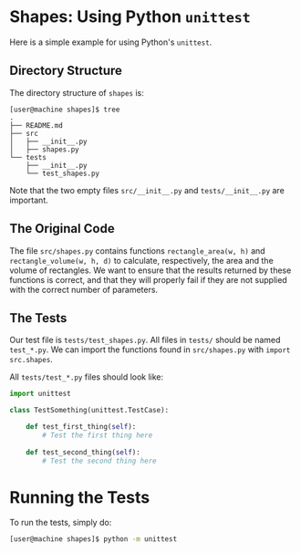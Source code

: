 # Shapes: Using Python `unittest`

Here is a simple example for using Python's `unittest`.


## Directory Structure

The directory structure of `shapes` is:

```text
[user@machine shapes]$ tree
.
├── README.md
├── src
│   ├── __init__.py
│   ├── shapes.py
└── tests
    ├── __init__.py
    └── test_shapes.py
```

Note that the two empty files `src/__init__.py` and `tests/__init__.py` are important.


## The Original Code

The file `src/shapes.py` contains functions `rectangle_area(w, h)` and `rectangle_volume(w, h, d)` to calculate, respectively, the area and the volume of rectangles. We want to ensure that the results returned by these functions is correct, and that they will properly fail if they are not supplied with the correct number of parameters.


## The Tests

Our test file is `tests/test_shapes.py`. All files in `tests/` should be named `test_*.py`. We can import the functions found in `src/shapes.py` with `import src.shapes`.

All `tests/test_*.py` files should look like:

```python
import unittest

class TestSomething(unittest.TestCase):

    def test_first_thing(self):
        # Test the first thing here
        
    def test_second_thing(self):
        # Test the second thing here
```


# Running the Tests

To run the tests, simply do:

```bash
[user@machine shapes]$ python -m unittest
```

